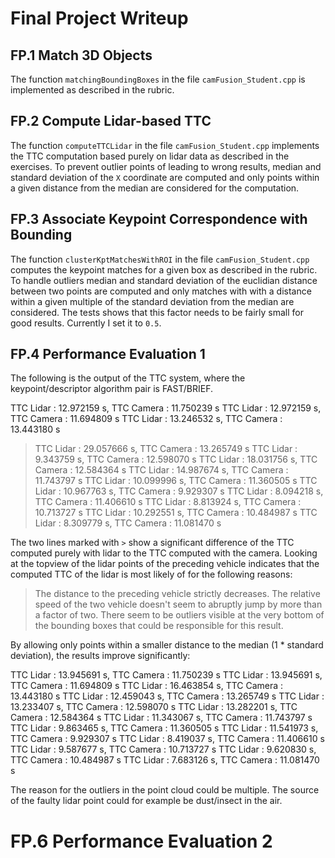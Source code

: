 # Final Project Writeup

## FP.1 Match 3D Objects

The function `matchingBoundingBoxes` in the file `camFusion_Student.cpp` is
implemented as described in the rubric.

## FP.2 Compute Lidar-based TTC

The function `computeTTCLidar` in the file `camFusion_Student.cpp` implements
the TTC computation based purely on lidar data as described in the exercises.
To prevent outlier points of leading to wrong results, median and standard
deviation of the `X` coordinate are computed and only points within a given
distance from the median are considered for the computation.

## FP.3 Associate Keypoint Correspondence with Bounding

The function `clusterKptMatchesWithROI` in the file `camFusion_Student.cpp`
computes the keypoint matches for a given box as described in the rubric. To
handle outliers median and standard deviation of the euclidian distance between
two points are computed and only matches with with a distance within a given
multiple of the standard deviation from the median are considered. The tests
shows that this factor needs to be fairly small for good results. Currently I
set it to `0.5`.

## FP.4 Performance Evaluation 1

The following is the output of the TTC system, where the keypoint/descriptor algorithm pair is FAST/BRIEF.

TTC Lidar : 12.972159 s, TTC Camera : 11.750239 s
TTC Lidar : 12.972159 s, TTC Camera : 11.694809 s
TTC Lidar : 13.246532 s, TTC Camera : 13.443180 s
> TTC Lidar : 29.057666 s, TTC Camera : 13.265749 s
TTC Lidar : 9.343759 s, TTC Camera : 12.598070 s
> TTC Lidar : 18.031756 s, TTC Camera : 12.584364 s
TTC Lidar : 14.987674 s, TTC Camera : 11.743797 s
TTC Lidar : 10.099996 s, TTC Camera : 11.360505 s
TTC Lidar : 10.967763 s, TTC Camera : 9.929307 s
TTC Lidar : 8.094218 s, TTC Camera : 11.406610 s
TTC Lidar : 8.813924 s, TTC Camera : 10.713727 s
TTC Lidar : 10.292551 s, TTC Camera : 10.484987 s
TTC Lidar : 8.309779 s, TTC Camera : 11.081470 s

The two lines marked with `>` show a significant difference of the TTC computed
purely with lidar to the TTC computed with the camera. Looking at the topview of
the lidar points of the preceding vehicle indicates that the computed TTC of the
lidar is most likely of for the following reasons:
  
  > The distance to the preceding vehicle strictly decreases.
  > The relative speed of the two vehicle doesn't seem to abruptly jump by more than a factor of two. 
  > There seem to be outliers visible at the very bottom of the bounding boxes that could be responsible for this result.

By allowing only points within a smaller distance to the median (1 * standard deviation), the results improve significantly:

TTC Lidar : 13.945691 s, TTC Camera : 11.750239 s
TTC Lidar : 13.945691 s, TTC Camera : 11.694809 s
TTC Lidar : 16.463854 s, TTC Camera : 13.443180 s
TTC Lidar : 12.459043 s, TTC Camera : 13.265749 s
TTC Lidar : 13.233407 s, TTC Camera : 12.598070 s
TTC Lidar : 13.282201 s, TTC Camera : 12.584364 s
TTC Lidar : 11.343067 s, TTC Camera : 11.743797 s
TTC Lidar : 9.863465 s, TTC Camera : 11.360505 s
TTC Lidar : 11.541973 s, TTC Camera : 9.929307 s
TTC Lidar : 8.419037 s, TTC Camera : 11.406610 s
TTC Lidar : 9.587677 s, TTC Camera : 10.713727 s
TTC Lidar : 9.620830 s, TTC Camera : 10.484987 s
TTC Lidar : 7.683126 s, TTC Camera : 11.081470 s

The reason for the outliers in the point cloud could be multiple. The source of the faulty lidar point could for example be dust/insect in the air.

# FP.6 Performance Evaluation 2

